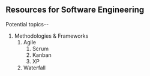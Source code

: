 ## Resources for Software Engineering

Potential topics--

1. Methodologies & Frameworks
    1. Agile
        1. Scrum
        2. Kanban
        3. XP
    2. Waterfall


